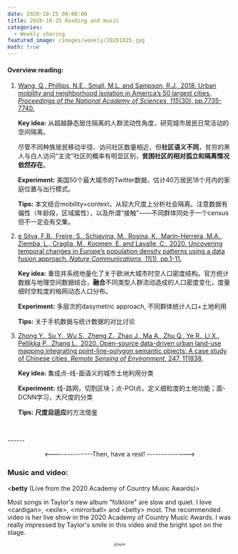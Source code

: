 ```yaml
---
date: 2020-10-25 00:00:00
title: 2020-10-25 Reading and music
categories:
  - Weekly sharing
featured_image: /images/weekly/20201025.jpg
math: true
---
```


#### Overview reading:

1. <a href="https://www.pnas.org/content/115/30/7735.full">Wang, Q., Phillips, N.E., Small, M.L. and Sampson, R.J., 2018. Urban mobility and neighborhood isolation in America’s 50 largest cities. *Proceedings of the National Academy of Sciences*, *115*(30), pp.7735-7740.</a>

   **Key idea:** 从超越静态居住隔离的人群流动性角度，研究城市居民日常活动的空间隔离。

   尽管不同种族居民移动半径、访问社区数量相近，但**社区语义不同**，贫穷的黑人与白人访问“主流”社区的概率有明显区别，**贫困社区的相对孤立和隔离情况依然存在**。

   **Experiment:** 美国50个最大城市的Twitter数据，估计40万居民18个月内的家庭位置与出行模式。

   **Tips:** 本文结合mobility+context，从较大尺度上分析社会隔离。注意数据有偏性（年龄段，区域属性），以及所谓“接触”——不同群体同处于一个census但不一定会有交集。

2. <a href="https://www.nature.com/articles/s41467-020-18344-5">e Silva, F.B., Freire, S., Schiavina, M., Rosina, K., Marín-Herrera, M.A., Ziemba, L., Craglia, M., Koomen, E. and Lavalle, C., 2020. Uncovering temporal changes in Europe’s population density patterns using a data fusion approach. *Nature Communications*, *11*(1), pp.1-11.</a>

   **Key idea:** 重现并系统地量化了关于欧洲大城市时空人口密度结构。官方统计数据与地理空间数据结合，**融合**不同类型人群流动造成的人口密度变化，度量细时空粒度的格网动态人口分布。

   **Experiment:** 多层次的dasymetric approach, 不同群体统计人口+土地利用

   **Tips:** 关于手机数据与统计数据的对比讨论

3. <a href="https://www.sciencedirect.com/science/article/pii/S003442572030208X">Zhong Y., Su Y., Wu S., Zheng Z., Zhao J., Ma A., Zhu Q., Ye R., Li X., Pellikka P., Zhang L., 2020. Open-source data-driven urban land-use mapping integrating point-line-polygon semantic objects: A case study of Chinese cities, *Remote Sensing of Environment*,
   247, 111838,</a>

   **Key idea:** 集成点-线-面语义的城市土地利用分类

   **Experiment:** 线-路网，切割区块；点-POI点，定义细粒度的土地功能；面-DCNN学习，大尺度的分类
   
   **Tips:** **尺度自适应**的方法借鉴


<p></p>
<br />
<p></p>
------

<p align="center"><--------------Then, have a rest! --------------></p>

### Music and video:

\<**betty** (Live from the 2020 Academy of Country Music Awards)>

Most songs in Taylor's new album "folklore" are slow and quiet. I love \<cardigan>, \<exile>, \<mirrorball> and \<betty> most. The recommended video is her live show in the 2020 Academy of Country Music Awards. I was really impressed by Taylor's smile in this video and the bright spot on the stage. 

<p align="center"><img src= "{{site.baseurl}}\images\weekly\taylor-betty.jpg" alt="taylor" style="zoom:50%;"/></p>